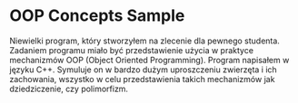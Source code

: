 # OOP Concepts Sample

Niewielki program, który stworzyłem na zlecenie dla pewnego studenta. Zadaniem programu miało być przedstawienie użycia w praktyce mechanizmów OOP (Object Oriented Programming). Program napisałem w języku C++. Symuluje on w bardzo dużym uproszczeniu zwierzęta i ich zachowania, wszystko w celu przedstawienia takich mechanizmów jak dziedziczenie, czy polimorfizm.